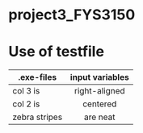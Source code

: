 # project3_FYS3150



# Use of testfile
| .exe-files       | input variables     | 
| ------------- |:-------------:| 
| col 3 is      | right-aligned |
| col 2 is      | centered      | 
| zebra stripes | are neat      |   
